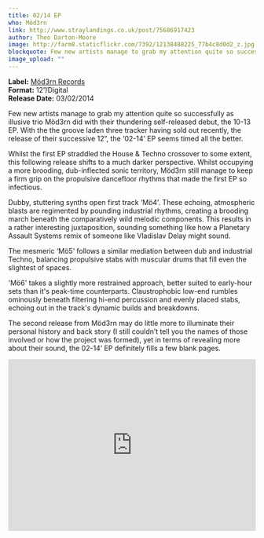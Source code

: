 ```yaml
---
title: 02/14 EP
who: Möd3rn
link: http://www.straylandings.co.uk/post/75686917423
author: Theo Darton-Moore
image: http://farm8.staticflickr.com/7392/12138488225_77b4c8d0d2_z.jpg
blockquote: Few new artists manage to grab my attention quite so successfully as illusive trio Möd3rn did with their thundering self-released debut, the 10-13 EP. With the the groove laden three tracker having sold out recently, the release of their successive 12”, the ‘02-14’ EP seems timed all the better.
image_upload: ""
---
```

**Label:** [Möd3rn Records](https://soundcloud.com/m-d3rn)
<br>**Format:** 12”/Digital
<br>**Release Date:** 03/02/2014

Few new artists manage to grab my attention quite so successfully as illusive trio Möd3rn did with their thundering self-released debut, the 10-13 EP. With the the groove laden three tracker having sold out recently, the release of their successive 12”, the ‘02-14’ EP seems timed all the better.

Whilst the first EP straddled the House & Techno crossover to some extent, this following release shifts to a much darker perspective. Whilst occupying a more brooding, dub-inflected sonic territory, Möd3rn still manage to keep a firm grip on the propulsive dancefloor rhythms that made the first EP so infectious.

Dubby, stuttering synths open first track ‘Mö4’. These echoing, atmospheric blasts are regimented by pounding industrial rhythms, creating a brooding march beneath the comparatively wild melodic components. This results in a rather interesting juxtaposition, sounding something like how a Planetary Assault Systems remix of someone like Vladislav Delay might sound.

The mesmeric ‘Mö5’ follows a similar mediation between dub and industrial Techno, balancing propulsive stabs with muscular drums that fill even the slightest of spaces.

'Mö6' takes a slightly more restrained approach, better suited to early-hour sets than it's peak-time counterparts. Claustrophobic low-end rumbles ominously beneath filtering hi-end percussion and evenly placed stabs, echoing out in the track's dynamic builds and breakdowns.

The second release from Möd3rn may do little more to illuminate their personal history and back story (I still couldn’t tell you the names of those involved or how the project was formed), yet in terms of revealing more about their sound, the 02-14’ EP definitely fills a few blank pages.

<iframe frameborder="no" height="350" scrolling="no" src="https://w.soundcloud.com/player/?url=https%3A//api.soundcloud.com/playlists/19221944&amp;color=ff5500&amp;auto_play=false&amp;show_artwork=true" width="100%"></iframe>